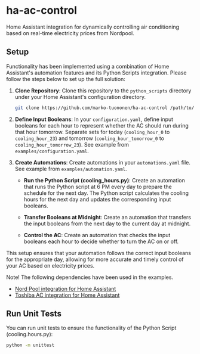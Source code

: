 # ha-ac-control
Home Assistant integration for dynamically controlling air conditioning based on real-time electricity prices from Nordpool.

## Setup
Functionality has been implemented using a combination of Home Assistant's automation features and its Python Scripts integration. Please follow the steps below to set up the full solution:

1. **Clone Repository**: Clone this repository to the `python_scripts` directory under your Home Assistant's configuration directory.

    ```sh
    git clone https://github.com/marko-tuononen/ha-ac-control /path/to/homeassistant/config/python_scripts
    ```

2. **Define Input Booleans**: In your `configuration.yaml`, define input booleans for each hour to represent whether the AC should run during that hour tomorrow. Separate sets for today (`cooling_hour_0` to `cooling_hour_23`) and tomorrow (`cooling_hour_tomorrow_0` to `cooling_hour_tomorrow_23`). See example from `examples/configuration.yaml`.

3. **Create Automations**: Create automations in your `automations.yaml` file. See example from `examples/automation.yaml`.

   - **Run the Python Script (cooling_hours.py)**: Create an automation that runs the Python script at 6 PM every day to prepare the schedule for the next day. The Python script calculates the cooling hours for the next day and updates the corresponding input booleans.

   - **Transfer Booleans at Midnight**: Create an automation that transfers the input booleans from the next day to the current day at midnight.

   - **Control the AC**: Create an automation that checks the input booleans each hour to decide whether to turn the AC on or off.

This setup ensures that your automation follows the correct input booleans for the appropriate day, allowing for more accurate and timely control of your AC based on electricity prices.

Note! The following dependencies have been used in the examples.
- [Nord Pool integration for Home Assistant](https://github.com/custom-components/nordpool)
- [Toshiba AC integration for Home Assistant](https://github.com/h4de5/home-assistant-toshiba_ac)

## Run Unit Tests
You can run unit tests to ensure the functionality of the Python Script (cooling.hours.py):

```sh
python -m unittest
